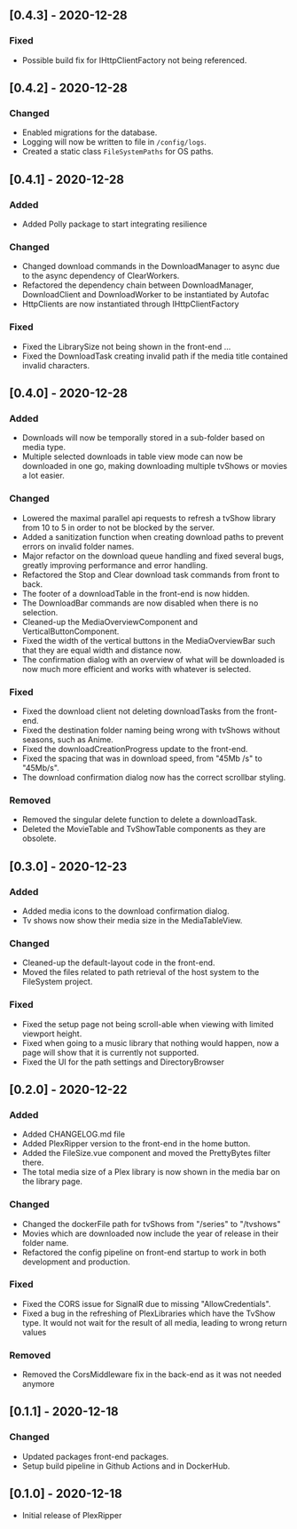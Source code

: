 ## [0.4.3] - 2020-12-28

### Fixed

-   Possible build fix for IHttpClientFactory not being referenced.

## [0.4.2] - 2020-12-28

### Changed

-   Enabled migrations for the database.
-   Logging will now be written to file in `/config/logs`.
-   Created a static class `FileSystemPaths` for OS paths.

## [0.4.1] - 2020-12-28

### Added

-   Added Polly package to start integrating resilience

### Changed

-   Changed download commands in the DownloadManager to async due to the async dependency of ClearWorkers.
-   Refactored the dependency chain between DownloadManager, DownloadClient and DownloadWorker to be instantiated by Autofac
-   HttpClients are now instantiated through IHttpClientFactory

### Fixed

-   Fixed the LibrarySize not being shown in the front-end …
-   Fixed the DownloadTask creating invalid path if the media title contained invalid characters.

## [0.4.0] - 2020-12-28

### Added

-   Downloads will now be temporally stored in a sub-folder based on media type.
-   Multiple selected downloads in table view mode can now be downloaded in one go, making downloading multiple tvShows or movies a lot easier.

### Changed

-   Lowered the maximal parallel api requests to refresh a tvShow library from 10 to 5 in order to not be blocked by the server.
-   Added a sanitization function when creating download paths to prevent errors on invalid folder names.
-   Major refactor on the download queue handling and fixed several bugs, greatly improving performance and error handling.
-   Refactored the Stop and Clear download task commands from front to back.
-   The footer of a downloadTable in the front-end is now hidden.
-   The DownloadBar commands are now disabled when there is no selection.
-   Cleaned-up the MediaOverviewComponent and VerticalButtonComponent.
-   Fixed the width of the vertical buttons in the MediaOverviewBar such that they are equal width and distance now.
-   The confirmation dialog with an overview of what will be downloaded is now much more efficient and works with whatever is selected.

### Fixed

-   Fixed the download client not deleting downloadTasks from the front-end.
-   Fixed the destination folder naming being wrong with tvShows without seasons, such as Anime.
-   Fixed the downloadCreationProgress update to the front-end.
-   Fixed the spacing that was in download speed, from "45Mb /s" to "45Mb/s".
-   The download confirmation dialog now has the correct scrollbar styling.

### Removed

-   Removed the singular delete function to delete a downloadTask.
-   Deleted the MovieTable and TvShowTable components as they are obsolete.

## [0.3.0] - 2020-12-23

### Added

-   Added media icons to the download confirmation dialog.
-   Tv shows now show their media size in the MediaTableView.

### Changed

-   Cleaned-up the default-layout code in the front-end.
-   Moved the files related to path retrieval of the host system to the FileSystem project.

### Fixed

-   Fixed the setup page not being scroll-able when viewing with limited viewport height.
-   Fixed when going to a music library that nothing would happen, now a page will show that it is currently not supported.
-   Fixed the UI for the path settings and DirectoryBrowser

## [0.2.0] - 2020-12-22

### Added

-   Added CHANGELOG.md file
-   Added PlexRipper version to the front-end in the home button.
-   Added the FileSize.vue component and moved the PrettyBytes filter there.
-   The total media size of a Plex library is now shown in the media bar on the library page.

### Changed

-   Changed the dockerFile path for tvShows from "/series" to "/tvshows"
-   Movies which are downloaded now include the year of release in their folder name.
-   Refactored the config pipeline on front-end startup to work in both development and production.

### Fixed

-   Fixed the CORS issue for SignalR due to missing "AllowCredentials".
-   Fixed a bug in the refreshing of PlexLibraries which have the TvShow type.
    It would not wait for the result of all media, leading to wrong return values

### Removed

-   Removed the CorsMiddleware fix in the back-end as it was not needed anymore

## [0.1.1] - 2020-12-18

### Changed

-   Updated packages front-end packages.
-   Setup build pipeline in Github Actions and in DockerHub.

## [0.1.0] - 2020-12-18

-   Initial release of PlexRipper
